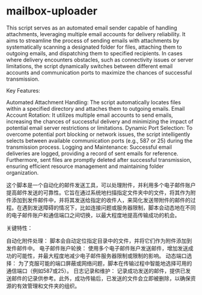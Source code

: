 # mailbox-uploader
This script serves as an automated email sender capable of handling attachments, leveraging multiple email accounts for delivery reliability. It aims to streamline the process of sending emails with attachments by systematically scanning a designated folder for files, attaching them to outgoing emails, and dispatching them to specified recipients. In cases where delivery encounters obstacles, such as connectivity issues or server limitations, the script dynamically switches between different email accounts and communication ports to maximize the chances of successful transmission.

Key Features:

Automated Attachment Handling: The script automatically locates files within a specified directory and attaches them to outgoing emails.
Email Account Rotation: It utilizes multiple email accounts to send emails, increasing the chances of successful delivery and minimizing the impact of potential email server restrictions or limitations.
Dynamic Port Selection: To overcome potential port blocking or network issues, the script intelligently selects between available communication ports (e.g., 587 or 25) during the transmission process.
Logging and Maintenance: Successful email deliveries are logged, providing a record of sent emails for reference. Furthermore, sent files are promptly deleted after successful transmission, ensuring efficient resource management and maintaining folder organization.

这个脚本是一个自动化的邮件发送工具，可以处理附件，并利用多个电子邮件账户提高邮件发送的可靠性。它旨在通过系统地扫描指定文件夹中的文件，将其作为附件添加到发件邮件中，并将其发送给指定的收件人，来简化发送带附件的邮件的过程。在遇到发送障碍的情况下，比如连接问题或服务器限制，脚本会动态地在不同的电子邮件账户和通信端口之间切换，以最大程度地提高传输成功的机会。

关键特性：

自动化附件处理： 脚本会自动定位指定目录中的文件，并将它们作为附件添加到发件邮件中。
电子邮件账户轮换： 使用多个电子邮件账户发送邮件，增加发送成功的可能性，并最大程度地减少电子邮件服务器限制或限制的影响。
动态端口选择： 为了克服可能的端口屏蔽或网络问题，脚本在传输过程中智能地选择可用的通信端口（例如587或25）。
日志记录和维护： 记录成功发送的邮件，提供已发送邮件的记录供参考。此外，成功传输后，已发送的文件会立即被删除，以确保资源的有效管理和文件夹的组织。
